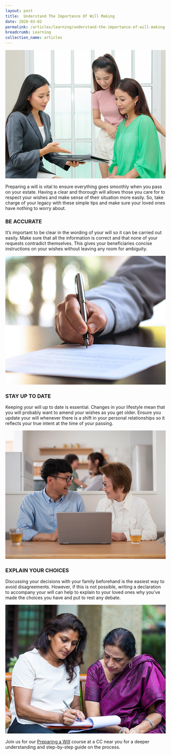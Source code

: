```yaml
---
layout: post
title:  Understand The Importance Of Will Making
date: 2020-03-02
permalink: /articles/learning/understand-the-importance-of-will-making
breadcrumb: Learning
collection_name: articles
---
```

![Understand The Importance Of Will Making](/images/content-articles/learning/understand-the-importance-of-will-making-img1.jpg)

Preparing a will is vital to ensure everything goes smoothly when you pass on your estate. Having a clear and thorough will allows those you care for to respect your wishes and make sense of their situation more easily. So, take charge of your legacy with these simple tips and make sure your loved ones have nothing to worry about.

### BE ACCURATE
It’s important to be clear in the wording of your will so it can be carried out easily. Make sure that all the information is correct and that none of your requests contradict themselves. This gives your beneficiaries concise instructions on your wishes without leaving any room for ambiguity.

![Understand The Importance Of Will Making](/images/content-articles/learning/understand-the-importance-of-will-making-img2.jpg)

### STAY UP TO DATE
Keeping your will up to date is essential. Changes in your lifestyle mean that you will probably want to amend your wishes as you get older. Ensure you update your will whenever there is a shift in your personal relationships so it reflects your true intent at the time of your passing. 

![Understand The Importance Of Will Making](/images/content-articles/learning/understand-the-importance-of-will-making-img3.jpg)

### EXPLAIN YOUR CHOICES
Discussing your decisions with your family beforehand is the easiest way to avoid disagreements. However, if this is not possible, writing a declaration to accompany your will can help to explain to your loved ones why you’ve made the choices you have and put to rest any debate.

![Understand The Importance Of Will Making](/images/content-articles/learning/understand-the-importance-of-will-making-img4.jpg)

Join us for our [Preparing a Will](../../course-directory/financial-literacy/#intro-to-will-making) course at a CC near you for a deeper understanding and step-by-step guide on the process.